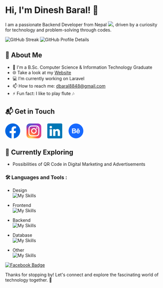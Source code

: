 # Hi, I'm Dinesh Baral! 👋 

I am a passionate Backend Developer from Nepal <img src="https://camo.githubusercontent.com/b0515f00aebd4f76b5aab2601347ad35bc0e1ad56950e8f4772c831f0cf6ba3d/68747470733a2f2f692e70696e696d672e636f6d2f6f726967696e616c732f61332f35632f63302f61333563633038663330653833623030356239343562316638336630656133372e676966" width="12">, driven by a curiosity for technology and problem-solving through codes.  

  <img src="https://github-readme-streak-stats.herokuapp.com?user=d-baral&theme=react" alt="GitHub Streak" />
  <img src="https://github-profile-summary-cards.vercel.app/api/cards/profile-details?username=d-baral&theme=react" alt="GitHub Profile Details" />


## 🚀 About Me

- 🔭 I'm a B.Sc. Computer Science & Information Technology Graduate
- 🌐 Take a look at my <a href="https://www.dineshbaral.com.np/">Website</a>
- 💻 I’m currently working on Laravel
- 📫 How to reach me: <a href="mailto:dbaral8848@gmail.com">dbaral8848@gmail.com</a>
- ⚡ Fun fact: I like to play flute 🎶

## 📬 Get in Touch

[![Facebook Badge](https://raw.githubusercontent.com/d-baral/d-baral/main/facebook.svg)](https://www.facebook.com/dinz.111) &nbsp;&nbsp;&nbsp;
[![Instagram Badge](https://raw.githubusercontent.com/d-baral/d-baral/main/instagram.svg)](https://www.instagram.com/dinz.111/) &nbsp;&nbsp;&nbsp;
[![LinkedIn Badge](https://raw.githubusercontent.com/d-baral/d-baral/main/linkedin.svg)](https://www.linkedin.com/in/d-baral/) &nbsp;&nbsp;&nbsp;
[![Behance Badge](https://raw.githubusercontent.com/d-baral/d-baral/main/behance.svg)](https://www.behance.net/dineshbaral) &nbsp;&nbsp;&nbsp;


## 🌱 Currently Exploring

  - Possibilities of QR Code in Digital Marketing and Advertisements


### :hammer_and_wrench: Languages and Tools :

- Design <br>
  ![My Skills](https://go-skill-icons.vercel.app/api/icons?i=ps,ai,figma,xd)

- Frontend <br>
  ![My Skills](https://go-skill-icons.vercel.app/api/icons?i=html,css,js)
  
- Backend <br>
  ![My Skills](https://go-skill-icons.vercel.app/api/icons?i=php,laravel,livewire)

- Database <br>
  ![My Skills](https://go-skill-icons.vercel.app/api/icons?i=mysql,postgres)
  
- Other <br>
  ![My Skills](https://go-skill-icons.vercel.app/api/icons?i=git,github,gitlab,vscode,postman)


[![Facebook Badge](https://github-readme-activity-graph.vercel.app/graph?username=d-baral&custom_title=Dinesh%20Baral%27s%20GitHub%20Activity%20Graph&theme=react&area=true)](#)

  
Thanks for stopping by! Let's connect and explore the fascinating world of technology together. 🚀
